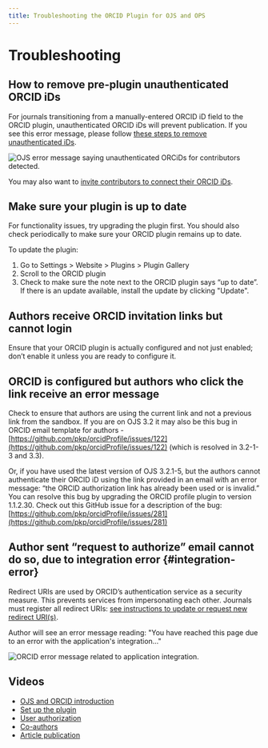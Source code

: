 ```yaml
---
title: Troubleshooting the ORCID Plugin for OJS and OPS
---
```


# Troubleshooting

## How to remove pre-plugin unauthenticated ORCID iDs

For journals transitioning from a manually-entered ORCID iD field to the ORCID plugin, unauthenticated ORCID iDs will prevent publication. If you see this error message, please follow [these steps to remove unauthenticated iDs](./troubleshooting-resources#remove-unauthenticated-orcid-ids). 

![OJS error message saying unauthenticated ORCiDs for contributors detected.](./assets/unauthenticated_ORCIDs_error.PNG)

You may also want to [invite contributors to connect their ORCID iDs](./using-plugin#editors-can-invite-contributors-to-connect-their-orcid-ids-to-the-publication).

## Make sure your plugin is up to date

For functionality issues, try upgrading the plugin first. You should also check periodically to make sure your ORCID plugin remains up to date.

To update the plugin:

1. Go to Settings > Website > Plugins > Plugin Gallery
2. Scroll to the ORCID plugin
3. Check to make sure the note next to the ORCID plugin says “up to date”. If there is an update available, install the update by clicking "Update".

## Authors receive ORCID invitation links but cannot login

Ensure that your ORCID plugin is actually configured and not just enabled; don’t enable it unless you are ready to configure it.

## ORCID is configured but authors who click the link receive an error message

Check to ensure that authors are using the current link and not a previous link from the sandbox. If you are on OJS 3.2 it may also be this bug in ORCID email template for authors - [https://github.com/pkp/orcidProfile/issues/122](https://github.com/pkp/orcidProfile/issues/122) (which is resolved in 3.2-1-3 and 3.3).

Or, if you have used the latest version of OJS 3.2.1-5, but the authors cannot authenticate their ORCID iD using the link provided in an email with an error message: “the ORCID authorization link has already been used or is invalid.” You can resolve this bug by upgrading the ORCID profile plugin to version 1.1.2.30. Check out this GitHub issue for a description of the bug: [https://github.com/pkp/orcidProfile/issues/281](https://github.com/pkp/orcidProfile/issues/281)

## Author sent “request to authorize” email cannot do so, due to integration error {#integration-error}

Redirect URIs are used by ORCID’s authentication service as a security measure. This prevents services from impersonating each other. Journals must register all redirect URIs: [see instructions to update or request new redirect URI(s)](https://docs.pkp.sfu.ca/orcid/en/installation-setup#orcid-redirect-uris).

Author will see an error message reading: "You have reached this page due to an error with the application's integration..."

![ORCID error message related to application integration.](./assets/orcid_integration_error.png)  

## Videos

- [OJS and ORCID introduction](https://www.youtube.com/watch?v=YgJw9HW-JEg )
- [Set up the plugin](https://vimeo.com/374414746)
- [User authorization](https://vimeo.com/374415404)
- [Co-authors](https://vimeo.com/374416189)
- [Article publication](https://vimeo.com/374417678)
